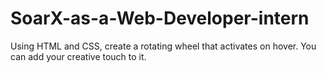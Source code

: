 # SoarX-as-a-Web-Developer-intern
Using HTML and CSS, create a rotating wheel that activates on hover. You can add your creative touch to it.
